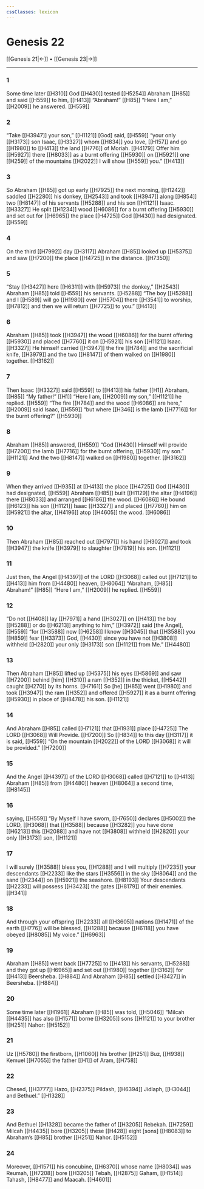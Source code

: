 ```yaml
---
cssClasses: lexicon
---
```


# Genesis 22

[[Genesis 21|←]] • [[Genesis 23|→]]

---

### 1
Some time later [[H310]] God [[H430]] tested [[H5254]] Abraham [[H85]] and said [[H559]] to him, [[H413]] “Abraham!” [[H85]] “Here I am,” [[H2009]] he answered. [[H559]]

### 2
“Take [[H3947]] your son,” [[H1121]] [God] said, [[H559]] “your only [[H3173]] son Isaac, [[H3327]] whom [[H834]] you love, [[H157]] and go [[H1980]] to [[H413]] the land [[H776]] of Moriah. [[H4179]] Offer him [[H5927]] there [[H8033]] as a burnt offering [[H5930]] on [[H5921]] one [[H259]] of the mountains [[H2022]] I will show [[H559]] you.” [[H413]]

### 3
So Abraham [[H85]] got up early [[H7925]] the next morning, [[H1242]] saddled [[H2280]] his donkey, [[H2543]] and took [[H3947]] along [[H854]] two [[H8147]] of his servants [[H5288]] and his son [[H1121]] Isaac. [[H3327]] He split [[H1234]] wood [[H6086]] for a burnt offering [[H5930]] and set out for [[H6965]] the place [[H4725]] God [[H430]] had designated. [[H559]]

### 4
On the third [[H7992]] day [[H3117]] Abraham [[H85]] looked up [[H5375]] and saw [[H7200]] the place [[H4725]] in the distance. [[H7350]]

### 5
“Stay [[H3427]] here [[H6311]] with [[H5973]] the donkey,” [[H2543]] Abraham [[H85]] told [[H559]] his servants. [[H5288]] “The boy [[H5288]] and I [[H589]] will go [[H1980]] over [[H5704]] there [[H3541]] to worship, [[H7812]] and then we will return [[H7725]] to you.” [[H413]]

### 6
Abraham [[H85]] took [[H3947]] the wood [[H6086]] for the burnt offering [[H5930]] and placed [[H7760]] it on [[H5921]] his son [[H1121]] Isaac. [[H3327]] He himself carried [[H3947]] the fire [[H784]] and the sacrificial knife, [[H3979]] and the two [[H8147]] of them walked on [[H1980]] together. [[H3162]]

### 7
Then Isaac [[H3327]] said [[H559]] to [[H413]] his father [[H1]] Abraham, [[H85]] “My father!” [[H1]] “Here I am, [[H2009]] my son,” [[H1121]] he replied. [[H559]] “The fire [[H784]] and the wood [[H6086]] are here,” [[H2009]] said Isaac, [[H559]] “but where [[H346]] is the lamb [[H7716]] for the burnt offering?” [[H5930]]

### 8
Abraham [[H85]] answered, [[H559]] “God [[H430]] Himself  will provide [[H7200]] the lamb [[H7716]] for the burnt offering, [[H5930]] my son.” [[H1121]] And the two [[H8147]] walked on [[H1980]] together. [[H3162]]

### 9
When they arrived [[H935]] at [[H413]] the place [[H4725]] God [[H430]] had designated, [[H559]] Abraham [[H85]] built [[H1129]] the altar [[H4196]] there [[H8033]] and arranged [[H6186]] the wood. [[H6086]] He bound [[H6123]] his son [[H1121]] Isaac [[H3327]] and placed [[H7760]] him on [[H5921]] the altar, [[H4196]] atop [[H4605]] the wood. [[H6086]]

### 10
Then Abraham [[H85]] reached out [[H7971]] his hand [[H3027]] and took [[H3947]] the knife [[H3979]] to slaughter [[H7819]] his son. [[H1121]]

### 11
Just then, the Angel [[H4397]] of the LORD [[H3068]] called out [[H7121]] to [[H413]] him from [[H4480]] heaven, [[H8064]] “Abraham, [[H85]] Abraham!” [[H85]] “Here I am,” [[H2009]] he replied. [[H559]]

### 12
“Do not [[H408]] lay [[H7971]] a hand [[H3027]] on [[H413]] the boy [[H5288]] or do [[H6213]] anything to him,” [[H3972]] said [the Angel], [[H559]] “for [[H3588]] now [[H6258]] I know [[H3045]] that [[H3588]] you [[H859]] fear [[H3373]] God, [[H430]] since you have not [[H3808]] withheld [[H2820]] your only [[H3173]] son [[H1121]] from Me.” [[H4480]]

### 13
Then Abraham [[H85]] lifted up [[H5375]] his eyes [[H5869]] and saw [[H7200]] behind [him] [[H310]] a ram [[H352]] in the thicket, [[H5442]] caught [[H270]] by its horns. [[H7161]] So [he] [[H85]] went [[H1980]] and took [[H3947]] the ram [[H352]] and offered [[H5927]] it as a burnt offering [[H5930]] in place of [[H8478]] his son. [[H1121]]

### 14
And Abraham [[H85]] called [[H7121]] that [[H1931]] place [[H4725]] The LORD [[H3068]] Will Provide. [[H7200]] So [[H834]] to this day [[H3117]] it is said, [[H559]] “On the mountain [[H2022]] of the LORD [[H3068]] it will be provided.” [[H7200]]

### 15
And the Angel [[H4397]] of the LORD [[H3068]] called [[H7121]] to [[H413]] Abraham [[H85]] from [[H4480]] heaven [[H8064]] a second time, [[H8145]]

### 16
saying, [[H559]] “By Myself  I have sworn, [[H7650]] declares [[H5002]] the LORD, [[H3068]] that [[H3588]] because [[H3282]] you have done [[H6213]] this [[H2088]] and have not [[H3808]] withheld [[H2820]] your only [[H3173]] son, [[H1121]]

### 17
I will surely [[H3588]] bless you, [[H1288]] and I will multiply [[H7235]] your descendants [[H2233]] like the stars [[H3556]] in the sky [[H8064]] and the sand [[H2344]] on [[H5921]] the seashore. [[H8193]] Your descendants [[H2233]] will possess [[H3423]] the gates [[H8179]] of their enemies. [[H341]]

### 18
And through your offspring [[H2233]] all [[H3605]] nations [[H1471]] of the earth [[H776]] will be blessed, [[H1288]] because [[H6118]] you have obeyed [[H8085]] My voice.” [[H6963]]

### 19
Abraham [[H85]] went back [[H7725]] to [[H413]] his servants, [[H5288]] and they got up [[H6965]] and set out [[H1980]] together [[H3162]] for [[H413]] Beersheba. [[H884]] And Abraham [[H85]] settled [[H3427]] in Beersheba. [[H884]]

### 20
Some time later [[H1961]] Abraham [[H85]] was told, [[H5046]] “Milcah [[H4435]] has also [[H1571]] borne [[H3205]] sons [[H1121]] to your brother [[H251]] Nahor: [[H5152]]

### 21
Uz [[H5780]] the firstborn, [[H1060]] his brother [[H251]] Buz, [[H938]] Kemuel [[H7055]] the father [[H1]] of Aram, [[H758]]

### 22
Chesed, [[H3777]] Hazo, [[H2375]] Pildash, [[H6394]] Jidlaph, [[H3044]] and Bethuel.” [[H1328]]

### 23
And Bethuel [[H1328]] became the father of [[H3205]] Rebekah. [[H7259]] Milcah [[H4435]] bore [[H3205]] these [[H428]] eight [sons] [[H8083]] to Abraham’s [[H85]] brother [[H251]] Nahor. [[H5152]]

### 24
Moreover, [[H1571]] his concubine, [[H6370]] whose name [[H8034]] was Reumah, [[H7208]] bore [[H3205]] Tebah, [[H2875]] Gaham, [[H1514]] Tahash, [[H8477]] and Maacah. [[H4601]]

